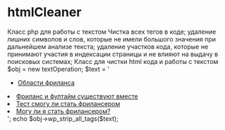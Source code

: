 # htmlCleaner
Класс php для работы с текстом
Чистка всех тегов в коде;
удаление лишних символов и слов, которые не имели большого значения при дальнейшем анализе текста;
удаление участков кода, которые не принимают участия в индексации страницы и не влияют на выдачу в поисковых системах;
Класс для чистки html кода и работы с текстом
$obj = new textOperation;
$text = '	<ul class="sub-menu">
		<li id="menu-item-2662" class="menu-item menu-item-type-post_type menu-item-object-page menu-item-2662"><a href="https://wp-admin.com.ua/uroki-frilansa/oblasti-frilansa/"><span>Области фриланса</span></a></li>
	</ul>
</li>
	<li id="menu-item-2671" class="menu-item menu-item-type-post_type menu-item-object-page menu-item-2671"><a href="https://wp-admin.com.ua/uroki-frilansa/frilans-i-fultaym-sushhestvuyut-vmeste/"><span>Фриланс и фултайм существуют вместе</span></a></li>
	<li id="menu-item-2669" class="menu-item menu-item-type-post_type menu-item-object-page menu-item-2669"><a href="https://wp-admin.com.ua/uroki-frilansa/test-smogu-li-stat-frilanserom/"><span>Тест смогу ли стать фрилансером</span></a></li>
	<li id="menu-item-2661" class="menu-item menu-item-type-post_type menu-item-object-page menu-item-2661"><a href="https://wp-admin.com.ua/uroki-frilansa/mogu-li-ya-stat-frilanserom/"><span>Могу ли я стать фрилансером?</span></a></li>
</ul>';
echo $obj->wp_strip_all_tags($text);
